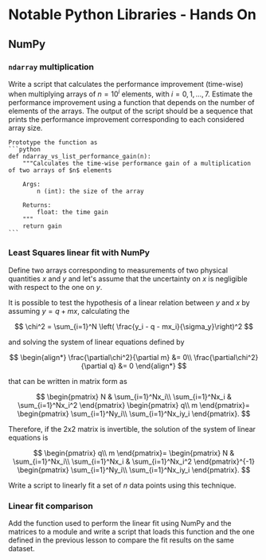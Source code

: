 # Notable Python Libraries - Hands On

## NumPy

### `ndarray` multiplication

Write a script that calculates the performance improvement (time-wise) when multiplying arrays of $n=10^i$ elements, with $i=0,1,...,7$.
Estimate the performance improvement using a function that depends on the number of elements of the arrays.
The output of the script should be a sequence that prints the performance improvement corresponding to each considered array size.

`````{hint}
Prototype the function as
```python
def ndarray_vs_list_performance_gain(n):
    """Calculates the time-wise performance gain of a multiplication of two arrays of $n$ elements 

    Args:
        n (int): the size of the array

    Returns:
        float: the time gain
    """    
    return gain
```
`````

### Least Squares linear fit with NumPy

Define two arrays corresponding to measurements of two physical quantities $x$ and $y$ and let's assume that the uncertainty on $x$ is negligible with respect to the one on $y$.

It is possible to test the hypothesis of a linear relation between $y$ and $x$ by assuming $y = q + mx$, calculating the

$$
\chi^2 = \sum_{i=1}^N \left( \frac{y_i - q - mx_i}{\sigma_y}\right)^2
$$ 

and solving the system of linear equations defined by

$$
\begin{align*}
\frac{\partial\chi^2}{\partial m} &= 0\\ 
\frac{\partial\chi^2}{\partial q} &= 0
\end{align*}
$$

that can be written in matrix form as

$$
\begin{pmatrix}
N & \sum_{i=1}^Nx_i\\
\sum_{i=1}^Nx_i & \sum_{i=1}^Nx_i^2
\end{pmatrix}
\begin{pmatrix}
q\\
m
\end{pmatrix}=
\begin{pmatrix}
\sum_{i=1}^Ny_i\\
\sum_{i=1}^Nx_iy_i
\end{pmatrix}.
$$

Therefore, if the 2x2 matrix is invertible, the solution of the system of linear equations is

$$
\begin{pmatrix}
q\\
m
\end{pmatrix}=
\begin{pmatrix}
N & \sum_{i=1}^Nx_i\\
\sum_{i=1}^Nx_i & \sum_{i=1}^Nx_i^2
\end{pmatrix}^{-1}
\begin{pmatrix}
\sum_{i=1}^Ny_i\\
\sum_{i=1}^Nx_iy_i
\end{pmatrix}.
$$

Write a script to linearly fit a set of *n* data points using this technique.

### Linear fit comparison

Add the function used to perform the linear fit using NumPy and the matrices to a module and write a script that loads this function and the one defined in the previous lesson to compare the fit results on the same dataset.